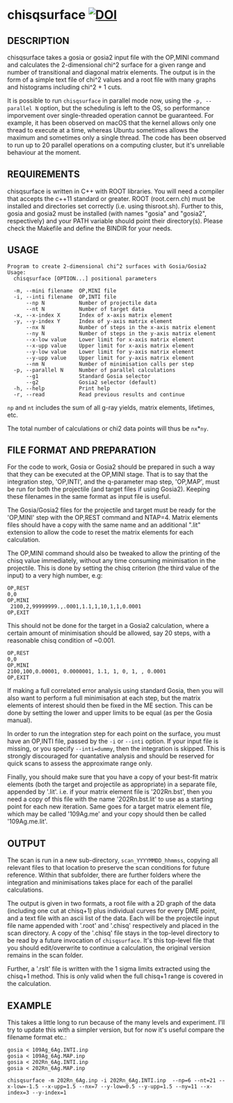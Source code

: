 chisqsurface 
[![DOI](https://zenodo.org/badge/DOI/10.5281/zenodo.4034966.svg)](https://doi.org/10.5281/zenodo.4034966)
========================

DESCRIPTION
-----------

chisqsurface takes a gosia or gosia2 input file with the OP,MINI command and calculates the 2-dimensional chi^2 surface for a given range and number of transitional and diagonal matrix elements.
The output is in the form of a simple text file of chi^2 values and a root file with many graphs and histograms including chi^2 + 1 cuts.

It is possible to run `chisqsurface` in parallel mode now, using the `-p, --parallel N` option, but the scheduling is left to the OS, so performance imporvement over single-threaded operation cannot be guaranteed.
For example, it has been observed on macOS that the kernel allows only one thread to execute at a time, whereas Ubuntu sometimes allows the maximum and sometimes only a single thread.
The code has been observed to run up to 20 parallel operations on a computing cluster, but it's unreliable behaviour at the moment.


REQUIREMENTS
------------

chisqsurface is written in C++ with ROOT libraries.
You will need a compiler that accepts the c++11 standard or greater.
ROOT (root.cern.ch) must be installed and directories set correctly (i.e. using thisroot.sh).
Further to this, gosia and gosia2 must be installed (with names "gosia" and "gosia2", respectively) and your PATH variable should point their directory(s).
Please check the Makefile and define the BINDIR for your needs.


USAGE
-----

```
Program to create 2-dimensional chi^2 surfaces with Gosia/Gosia2
Usage:
  chisqsurface [OPTION...] positional parameters

  -m, --mini filename  OP,MINI file
  -i, --inti filename  OP,INTI file
      --np N           Number of projectile data
      --nt N           Number of target data
  -x, --x-index X      Index of x-axis matrix element
  -y, --y-index Y      Index of y-axis matrix element
      --nx N           Number of steps in the x-axis matrix element
      --ny N           Number of steps in the y-axis matrix element
      --x-low value    Lower limit for x-axis matrix element
      --x-upp value    Upper limit for x-axis matrix element
      --y-low value    Lower limit for y-axis matrix element
      --y-upp value    Upper limit for y-axis matrix element
      --nm N           Number of minimisation calls per step
  -p, --parallel N     Number of parallel calculations
      --g1             Standard Gosia selector
      --g2             Gosia2 selector (default)
  -h, --help           Print help
  -r, --read           Read previous results and continue

```
`np` and `nt` includes the sum of all g-ray yields, matrix elements, lifetimes, etc.

The total number of calculations or chi2 data points will thus be `nx`*`ny`.


FILE FORMAT AND PREPARATION
---------------------------

For the code to work, Gosia or Gosia2 should be prepared in such a way that they can be executed at the OP,MINI stage. That is to say that the integration step, 'OP,INTI', and the q-parameter map step, 'OP,MAP', must be run for both the projectile (and target files if using Gosia2). Keeping these filenames in the same format as input file is useful.

The Gosia/Gosia2 files for the projectile and target must be ready for the 'OP,MINI' step with the OP,REST command and NTAP=4. Matrix elements files should have a copy with the same name and an additional ".lit" extension to allow the code to reset the matrix elements for each calculation.

The OP,MINI command should also be tweaked to allow the printing of the chisq value immediately, without any time consuming minimisation in the projectile. This is done by setting the chisq criterion (the third value of the input) to a very high number, e.g:

```
OP,REST
0,0
OP,MINI
 2100,2,99999999.,.0001,1.1,1,10,1,1,0.0001
OP,EXIT
```

This should not be done for the target in a Gosia2 calculation, where a certain amount of minimisation should be allowed, say 20 steps, with a reasonable chisq condition of ~0.001.

```
OP,REST
0,0
OP,MINI
2100,100,0.00001, 0.0000001, 1.1, 1, 0, 1, , 0.0001
OP,EXIT
```

If making a full correlated error analysis using standard Gosia, then you will also want to perform a full minimisation at each step, but the matrix elements of interest should then be fixed in the ME section. This can be done by setting the lower and upper limits to be equal (as per the Gosia manual).

In order to run the integration step for each point on the surface, you must have an OP,INTI file, passed by the  `-i` or `--inti` option. If your input file is missing, or you specify `--inti=dummy`, then the integration is skipped. This is strongly discouraged for quantative analysis and should be reserved for quick scans to assess the approximate range only.

Finally, you should make sure that you have a copy of your best-fit matrix elements (both the target and projectile as appropriate) in a separate file, appended by '.lit'.
i.e. if your matrix element file is '202Rn.bst', then you need a copy of this file with the name '202Rn.bst.lit' to use as a starting point for each new iteration.
Same goes for a target matrix element file, which may be called '109Ag.me' and your copy should then be called '109Ag.me.lit'.

OUTPUT
------

The scan is run in a new sub-directory, `scan_YYYYMMDD_hhmmss`, copying all relevant files to that location to preserve the scan conditions for future reference.
Within that subfolder, there are further folders where the integration and minimisations takes place for each of the parallel calculations.

The output is given in two formats, a root file with a 2D graph of the data (including one cut at chisq+1) plus individual curves for every DME point, and a text file with an ascii list of the data.
Each will be the projectile input file name appended with '.root' and '.chisq' respectively and placed in the scan directory.
A copy of the '.chisq' file stays in the top-level directory to be read by a future invocation of `chisqsurface`.
It's this top-level file that you should edit/overwrite to continue a calculation, the original version remains in the scan folder.

Further, a '.rslt' file is written with the 1 sigma limits extracted using the chisq+1 method. This is only valid when the full chisq+1 range is covered in the calculation.


EXAMPLE 
-------

This takes a little long to run because of the many levels and experiment. I'll try to update this with a simpler version, but for now it's useful compare the filename format etc.:

```
gosia < 109Ag_6Ag.INTI.inp
gosia < 109Ag_6Ag.MAP.inp
gosia < 202Rn_6Ag.INTI.inp
gosia < 202Rn_6Ag.MAP.inp
```
```
chisqsurface -m 202Rn_6Ag.inp -i 202Rn_6Ag.INTI.inp  --np=6 --nt=21 --x-low=-1.5 --x-upp=1.5 --nx=7 --y-low=0.5 --y-upp=1.5 --ny=11 --x-index=3 --y-index=1
```

